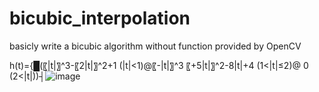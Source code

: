 # bicubic_interpolation
basicly write a bicubic algorithm without function provided by OpenCV

h(t)={█(〖|t|〗^3-〖2|t|〗^2+1           (|t|<1)@〖-|t|〗^3 〖+5|t|〗^2-8|t|+4      (1<|t|≤2)@             0                          (2<|t|))┤![image](https://github.com/GDBNPIO/bicubic_interpolation/assets/25226269/a1fc16b9-69ee-463d-bfc9-da00444bff49)
